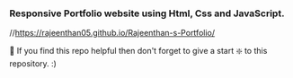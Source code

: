 ### Responsive Portfolio website using Html, Css and JavaScript.


//https://rajeenthan05.github.io/Rajeenthan-s-Portfolio/


🙏 If you find this repo helpful then don't forget to give a start ❇️  to this repository. :)


